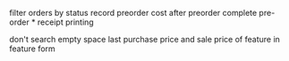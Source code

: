 filter orders by status
record preorder cost after preorder complete
pre-order \*
receipt printing

don't search empty space
last purchase price and sale price of feature in feature form
